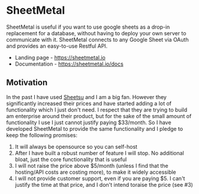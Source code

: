 # SheetMetal

SheetMetal is useful if you want to use google sheets as a drop-in replacement for a database, without having to deploy your own server to communicate with it. SheetMetal connects to any Google Sheet via OAuth and provides an easy-to-use Restful API.

- Landing page - https://sheetmetal.io
- Documentation - https://sheetmetal.io/docs

## Motivation

In the past I have used [Sheetsu](https://sheetsu.com/pricing) and I am a big fan. However they significantly increased their prices and have started adding a lot of functionality which I just don't need. I respect that they are trying to build am enterprise around their product, but for the sake of the small amount of functionality I use I just cannot justify paying \$33/month. So I have developed SheetMetal to provide the same functionality and I pledge to keep the following promises:

1. It will always be opensource so you can self-host
2. After I have built a robust number of feature I will stop. No additional bloat, just the core functionality that is useful
3. I will not raise the price above \$5/month (unless I find that the hosting/API costs are costing more), to make it widely accessible
4. I will not provide customer support, even if you are paying \$5. I can't justify the time at that price, and I don't intend toraise the price (see #3)
